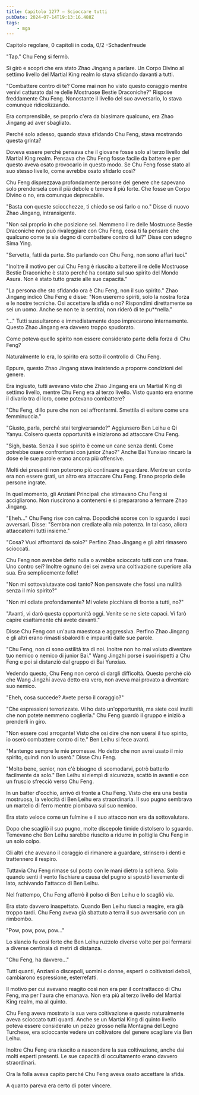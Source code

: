 ```yaml
---
title: Capitolo 1277 – Scioccare tutti
pubDate: 2024-07-14T19:13:16.488Z
tags:
    - mga
---
```



Capitolo regolare,
0 capitoli in coda, 0/2
-Schadenfreude</em>


"Tap." Chu Feng si fermò.


Si girò e scoprì che era stato Zhao Jingang a parlare. Un Corpo Divino al settimo livello del Martial King realm lo stava sfidando davanti a tutti.


"Combattere contro di te? Come mai non ho visto questo coraggio mentre venivi catturato dal re delle Mostruose Bestie Draconiche?" Rispose freddamente Chu Feng. Nonostante il livello del suo avversario, lo stava comunque ridicolizzando.


Era comprensibile, se proprio c'era da biasimare qualcuno, era Zhao Jingang ad aver sbagliato.


Perché solo adesso, quando stava sfidando Chu Feng, stava mostrando questa grinta?


Doveva essere perché pensava che il giovane fosse solo al terzo livello del Martial King realm. Pensava che Chu Feng fosse facile da battere e per questo aveva osato provocarlo in questo modo. Se Chu Feng fosse stato al suo stesso livello, come avrebbe osato sfidarlo così?


Chu Feng disprezzava profondamente persone del genere che sapevano solo prendersela con il più debole e temere il più forte. Che fosse un Corpo Divino o no, era comunque deprecabile.


"Basta con queste sciocchezze, ti chiedo se osi farlo o no." Disse di nuovo Zhao Jingang, intransigente.


"Non sai proprio in che posizione sei. Nemmeno il re delle Mostruose Bestie Draconiche non può rivaleggiare con Chu Feng, cosa ti fa pensare che qualcuno come te sia degno di combattere contro di lui?" Disse con sdegno Sima Ying.


"Servetta, fatti da parte. Sto parlando con Chu Feng, non sono affari tuoi."


"Inoltre il motivo per cui Chu Feng è riuscito a battere il re delle Mostruose Bestie Draconiche è stato perché ha contato sul suo spirito del Mondo Asura. Non è stato tutto grazie alle sue capacità."


"La persona che sto sfidando ora è Chu Feng, non il suo spirito." Zhao Jingang indicò Chu Feng e disse: "Non useremo spiriti, solo la nostra forza e le nostre tecniche. Osi accettare la sfida o no? Rispondimi direttamente se sei un uomo. Anche se non te la sentirai, non riderò di te pu**nella."


"..." Tutti sussultarono e immediatamente dopo imprecarono internamente. Questo Zhao Jingang era davvero troppo spudorato.


Come poteva quello spirito non essere considerato parte della forza di Chu Feng?


Naturalmente lo era, lo spirito era sotto il controllo di Chu Feng.


Eppure, questo Zhao Jingang stava insistendo a proporre condizioni del genere.


Era ingiusto, tutti avevano visto che Zhao Jingang era un Martial King di settimo livello, mentre Chu Feng era al terzo livello. Visto quanto era enorme il divario tra di loro, come potevano combattere?


"Chu Feng, dillo pure che non osi affrontarmi. Smettila di esitare come una femminuccia."


"Giusto, parla, perché stai tergiversando?" Aggiunsero Ben Leihu e Qi Yanyu. Colsero questa opportunità e iniziarono ad attaccare Chu Feng.


"Sigh, basta. Senza il suo spirito è come un cane senza denti. Come potrebbe osare confrontarsi con junior Zhao?" Anche Bai Yunxiao rincarò la dose e le sue parole erano ancora più offensive.


Molti dei presenti non poterono più continuare a guardare. Mentre un conto era non essere grati, un altro era attaccare Chu Feng. Erano proprio delle persone ingrate.


In quel momento, gli Anziani Principali che stimavano Chu Feng si accigliarono. Non riuscirono a contenersi e si prepararono a fermare Zhao Jingang.


"Eheh..." Chu Feng rise con calma. Dopodiché scorse con lo sguardo i suoi avversari. Disse: "Sembra non crediate alla mia potenza. In tal caso, allora attaccatemi tutti insieme."


"Cosa? Vuoi affrontarci da solo?" Perfino Zhao Jingang e gli altri rimasero scioccati.


Chu Feng non avrebbe detto nulla o avrebbe scioccato tutti con una frase. Uno contro sei? Inoltre ognuno dei sei aveva una coltivazione superiore alla sua. Era semplicemente folle!


"Non mi sottovalutavate così tanto? Non pensavate che fossi una nullità senza il mio spirito?"


"Non mi odiate profondamente? Mi volete picchiare di fronte a tutti, no?"


"Avanti, vi darò questa opportunità oggi. Venite se ne siete capaci. Vi farò capire esattamente chi avete davanti."


Disse Chu Feng con un'aura maestosa e aggressiva. Perfino Zhao Jingang e gli altri erano rimasti sbalorditi e impauriti dalle sue parole.


"Chu Feng, non ci sono ostilità tra di noi. Inoltre non ho mai voluto diventare tuo nemico o nemico di junior Bai." Wang Jingzhi porse i suoi rispetti a Chu Feng e poi si distanziò dal gruppo di Bai Yunxiao.


Vedendo questo, Chu Feng non cercò di dargli difficoltà. Questo perché ciò che Wang Jingzhi aveva detto era vero, non aveva mai provato a diventare suo nemico.


"Eheh, cosa succede? Avete perso il coraggio?"


"Che espressioni terrorizzate. Vi ho dato un'opportunità, ma siete così inutili che non potete nemmeno coglierla." Chu Feng guardò il gruppo e iniziò a prenderli in giro.


"Non essere così arrogante! Visto che osi dire che non userai il tuo spirito, io oserò combattere contro di te." Ben Leihu si fece avanti.


"Mantengo sempre le mie promesse. Ho detto che non avrei usato il mio spirito, quindi non lo userò." Disse Chu Feng.


"Molto bene, senior, non c'è bisogno di scomodarvi, potrò batterlo facilmente da solo." Ben Leihu si riempì di sicurezza, scattò in avanti e con un fruscio sfrecciò verso Chu Feng.


In un batter d'occhio, arrivò di fronte a Chu Feng. Visto che era una bestia mostruosa, la velocità di Ben Leihu era straordinaria. Il suo pugno sembrava un martello di ferro mentre piombava sul suo nemico.


Era stato veloce come un fulmine e il suo attacco non era da sottovalutare.


Dopo che scagliò il suo pugno, molte discepole timide distolsero lo sguardo. Temevano che Ben Leihu sarebbe riuscito a ridurre in poltiglia Chu Feng in un solo colpo.


Gli altri che avevano il coraggio di rimanere a guardare, strinsero i denti e trattennero il respiro.


Tuttavia Chu Feng rimase sul posto con le mani dietro la schiena. Solo quando sentì il vento fischiare a causa del pugno si spostò lievemente di lato, schivando l'attacco di Ben Leihu.


Nel frattempo, Chu Feng afferrò il polso di Ben Leihu e lo scagliò via.


Era stato davvero inaspettato. Quando Ben Leihu riuscì a reagire, era già troppo tardi. Chu Feng aveva già sbattuto a terra il suo avversario con un rimbombo.


"Pow, pow, pow, pow..."


Lo slancio fu così forte che Ben Leihu ruzzolo diverse volte per poi fermarsi a diverse centinaia di metri di distanza.


"Chu Feng, ha davvero..."


Tutti quanti, Anziani o discepoli, uomini o donne, esperti o coltivatori deboli, cambiarono  espressione, esterrefatti.


Il motivo per cui avevano reagito così non era per il contrattacco di Chu Feng, ma per l'aura che emanava. Non era più al terzo livello del Martial King realm, ma al quinto.


Chu Feng aveva mostrato la sua vera coltivazione e questo naturalmente aveva scioccato tutti quanti. Anche se un Martial King di quinto livello poteva essere considerato un pezzo grosso nella Montagna del Legno Turchese, era scioccante vedere un coltivatore del genere scagliare via Ben Leihu.


Inoltre Chu Feng era riuscito a nascondere la sua coltivazione, anche dai molti esperti presenti. Le sue capacità di occultamento erano davvero straordinari.


Ora la folla aveva capito perché Chu Feng aveva osato accettare la sfida.


A quanto pareva era certo di poter vincere.
                                


                                



